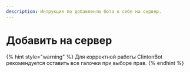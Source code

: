 ```yaml
---
description: Интрукция по добавлентю бота к себе на сервер.  
---
```


# Добавить на сервер



{% hint style="warning" %}
Для корректной работы ClintonBot рекомендуется оставить все галочки при выборе прав.
{% endhint %}
